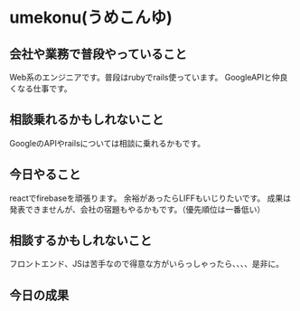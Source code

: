 # umekonu(うめこんゆ)

## 会社や業務で普段やっていること
Web系のエンジニアです。普段はrubyでrails使っています。
GoogleAPIと仲良くなる仕事です。

## 相談乗れるかもしれないこと
GoogleのAPIやrailsについては相談に乗れるかもです。

## 今日やること
reactでfirebaseを頑張ります。
余裕があったらLIFFもいじりたいです。
成果は発表できませんが、会社の宿題もやるかもです。（優先順位は一番低い）

## 相談するかもしれないこと
フロントエンド、JSは苦手なので得意な方がいらっしゃったら、、、、是非に。

## 今日の成果